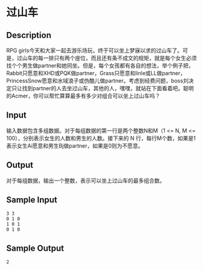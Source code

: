 # 过山车

## Description

RPG girls今天和大家一起去游乐场玩，终于可以坐上梦寐以求的过山车了。可是，过山车的每一排只有两个座位，而且还有条不成文的规矩，就是每个女生必须找个个男生做partner和她同坐。但是，每个女孩都有各自的想法，举个例子把，Rabbit只愿意和XHD或PQK做partner，Grass只愿意和linle或LL做partner，PrincessSnow愿意和水域浪子或伪酷儿做partner。考虑到经费问题，boss刘决定只让找到partner的人去坐过山车，其他的人，嘿嘿，就站在下面看着吧。聪明的Acmer，你可以帮忙算算最多有多少对组合可以坐上过山车吗？

## Input

输入数据包含多组数据。对于每组数据的第一行是两个整数N和M（1 <= N, M <= 100），分别表示女生的人数和男生的人数。接下来的 N 行，每行M个数，如果是1表示女生Ai愿意和男生Bj做partner，如果是0则为不愿意。

## Output

对于每组数据，输出一个整数，表示可以坐上过山车的最多组合数。

## Sample Input

```
3 3
0 1 0
1 0 1
0 1 0
```

## Sample Output

```
2
```
